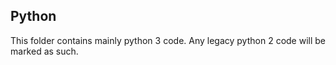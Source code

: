 ## Python ##

This folder contains mainly python 3 code. Any legacy python 2 code will be marked as such.
